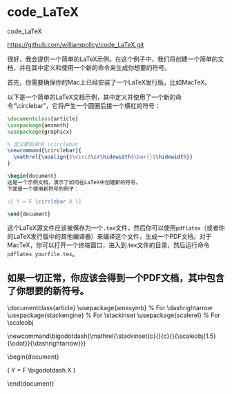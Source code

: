 # code_LaTeX
code_LaTeX


https://github.com/williampolicy/code_LaTeX.git


很好，我会提供一个简单的LaTeX示例。在这个例子中，我们将创建一个简单的文档，并在其中定义和使用一个新的命令来生成你想要的符号。

首先，你需要确保你的Mac上已经安装了一个LaTeX发行版，比如MacTeX。

以下是一个简单的LaTeX文档示例，其中定义并使用了一个新的命令“\circlebar”，它将产生一个圆圈后接一个横杠的符号：

```latex
\documentclass{article}
\usepackage{amsmath}
\usepackage{graphicx}

% 定义新的命令 \circlebar
\newcommand{\circlebar}{
  \mathrel{\ooalign{$\circ$\cr\hidewidth$\bar{}$\hidewidth}}
}

\begin{document}
这是一个示例文档，演示了如何在LaTeX中创建新的符号。
下面是一个使用新符号的例子：

\[ Y = F \circlebar X \]

\end{document}
```

这个LaTeX源文件应该被保存为一个`.tex`文件，然后你可以使用`pdflatex`（或者你的LaTeX发行版中的其他编译器）来编译这个文件，生成一个PDF文档。对于MacTeX，你可以打开一个终端窗口，进入到.tex文件的目录，然后运行命令`pdflatex yourfile.tex`。

如果一切正常，你应该会得到一个PDF文档，其中包含了你想要的新符号。
----



\documentclass{article}
\usepackage{amssymb} % For \dashrightarrow
\usepackage{stackengine} % For \stackinset
\usepackage{scalerel} % For \scaleobj

\newcommand\bigodotdash{\mathrel{\stackinset{c}{}{c}{}{\scaleobj{1.5}{\odot}}{\dashrightarrow}}}

\begin{document}

\( Y = F \bigodotdash X \)

\end{document}


